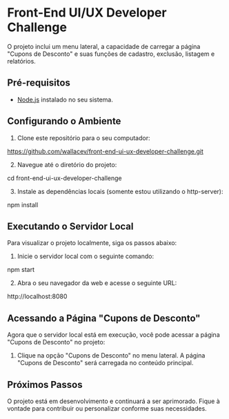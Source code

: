 # Front-End UI/UX Developer Challenge

O projeto inclui um menu lateral, a capacidade de carregar a página "Cupons de Desconto" e suas funções de cadastro, exclusão, listagem e relatórios.

## Pré-requisitos

- [Node.js](https://nodejs.org) instalado no seu sistema.

## Configurando o Ambiente

1. Clone este repositório para o seu computador:

https://github.com/wallacev/front-end-ui-ux-developer-challenge.git


2. Navegue até o diretório do projeto:

cd front-end-ui-ux-developer-challenge


3. Instale as dependências locais (somente estou utilizando o http-server):

npm install


## Executando o Servidor Local

Para visualizar o projeto localmente, siga os passos abaixo:

1. Inicie o servidor local com o seguinte comando:

npm start


2. Abra o seu navegador da web e acesse o seguinte URL:

http://localhost:8080


## Acessando a Página "Cupons de Desconto"

Agora que o servidor local está em execução, você pode acessar a página "Cupons de Desconto" no projeto:


1. Clique na opção "Cupons de Desconto" no menu lateral. A página "Cupons de Desconto" será carregada no conteúdo principal.

## Próximos Passos

O projeto está em desenvolvimento e continuará a ser aprimorado. Fique à vontade para contribuir ou personalizar conforme suas necessidades.


